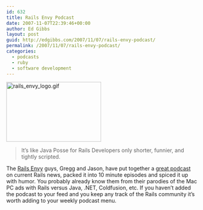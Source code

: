 ```yaml
---
id: 632
title: Rails Envy Podcast
date: 2007-11-07T22:39:46+00:00
author: Ed Gibbs
layout: post
guid: http://edgibbs.com/2007/11/07/rails-envy-podcast/
permalink: /2007/11/07/rails-envy-podcast/
categories:
  - podcasts
  - ruby
  - software development
---
```

<div>
  <img src="/images/rails-envy-logo.gif" alt="rails_envy_logo.gif" border="0" width="250" height="158" />
</div>

> It&#8217;s like Java Posse for Rails Developers only shorter, funnier, and tightly scripted. 

The [Rails Envy](http://www.railsenvy.com/) guys, Gregg and Jason, have put together a g[reat podcast](http://www.railsenvy.com/podcast) on current Rails news, packed it into 10 minute episodes and spiced it up with humor. You probably already know them from their parodies of the Mac PC ads with Rails versus Java, .NET, Coldfusion, etc. If you haven&#8217;t added the podcast to your feed and you keep any track of the Rails community it&#8217;s worth adding to your weekly podcast menu.